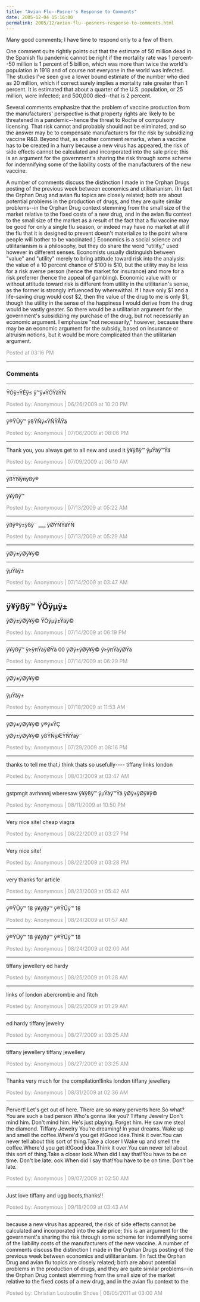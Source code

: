 ```yaml
---
title: "Avian Flu--Posner's Response to Comments"
date: 2005-12-04 15:16:00
permalink: 2005/12/avian-flu--posners-response-to-comments.html
---
```

Many good comments; I have time to respond only to a few of them.

One comment quite rightly points out that the estimate of 50 million dead in the Spanish flu pandemic cannot be right if the mortality rate was 1 percent--50 million is 1 percent of 5 billion, which was more than twice the world's population in 1918 and of course not everyone in the world was infected. The studies I've seen give a lower bound estimate of the number who died as 20 million, which if correct surely implies a mortality rate greater than 1 percent. It is estimated that about a quarter of the U.S. population, or 25 million, were infected; and 500,000 died--that is 2 percent.

Several comments emphasize that the problem of vaccine production from the manufacturers' perspective is that property rights are likely to be threatened in a pandemic--hence the threat to Roche of compulsory licensing. That risk cannot and probably should not be eliminated, and so the answer may be to compensate manufacturers for the risk by subsidizing vaccine R&D. Beyond that, as another comment remarks, when a vaccine has to be created in a hurry because a new virus has appeared, the risk of side effects cannot be calculated and incorporated into the sale price; this is an argument for the government's sharing the risk through some scheme for indemnifying some of the liability costs of the manufacturers of the new vaccine.

A number of comments discuss the distinction I made in the Orphan Drugs posting of the previous week between economics and utilitarianism. (In fact the Orphan Drug and avian flu topics are closely related; both are about potential problems  in the production of drugs, and they are quite similar problems--in the Orphan Drug context stemming from the small size of the market relative to the fixed costs of a new drug, and in the avian flu context to the small size of the market as a result of the fact that a flu vaccine may be good for only a single flu season, or indeed may have no market at all if the flu that it is designed to prevent doesn't materialize to the point where people will bother to be vaccinated.) Economics is a social science and utilitarianism is a philosophy, but they do share the word "utility," used however in different senses. Economists usually distinguish between "value" and "utility" merely to bring attitude toward risk into the analysis: the value of a 10 percent chance of $100 is $10, but the utility may be less for a risk averse person (hence the market for insurance) and more for a risk preferrer (hence the appeal of gambling). Economic value with or without attitude toward risk is different from utility in the utilitarian's sense, as the former is strongly influenced by wherewithal. If I have only $1 and a life-saving drug would cost $2, then the value of the drug to me is only $1, though the utility in the sense of the happiness I would derive from the drug would be vastly greater. So there would be a utilitarian argument for the government's subsidizing my purchase of the drug, but not necessarily an economic argument. I emphasize "not necessarily," however, because there may be an economic argument for the subsidy, based on insurance or altruism notions, but it would be more complicated than the utilitarian argument.

<span style="color:#999">Posted at 03:16 PM</span>

<!-- more -->

---

### Comments

---

ŸÖÿ±ŸÉÿ≤ ÿ™ÿ≠ŸÖŸäŸÑ

<span style="color:#999">Posted by: Anonymous | 06/26/2009 at 10:20 PM</span>

---

ÿ®ŸÜÿ™ ÿßŸÑÿ≤ŸÑŸÅŸä

<span style="color:#999">Posted by: Anonymous | 07/06/2009 at 08:06 PM</span>

---

Thank you, you always get to all new and used it 
ÿ¥ÿßÿ™ ÿµŸàÿ™Ÿä

<span style="color:#999">Posted by: Anonymous | 07/09/2009 at 06:10 AM</span>

---

ÿßŸÑÿπÿßÿ®
___
ÿ¥ÿßÿ™


<span style="color:#999">Posted by: Anonymous | 07/13/2009 at 05:22 AM</span>

---

ÿßÿ®ÿ±ÿßÿ¨
				___
				ÿØŸÑŸäŸÑ

<span style="color:#999">Posted by: Anonymous | 07/13/2009 at 05:29 AM</span>

---

ÿØÿ±ÿØÿ¥ÿ©
___
ÿµŸàÿ±

<span style="color:#999">Posted by: Anonymous | 07/14/2009 at 03:47 AM</span>

---

ÿ¥ÿßÿ™ ŸÖÿµÿ±
--
ÿØÿ±ÿØÿ¥ÿ© ŸÖÿµÿ±Ÿäÿ©

<span style="color:#999">Posted by: Anonymous | 07/14/2009 at 06:19 PM</span>

---

ÿ¥ÿßÿ™ ÿ≥ÿπŸàÿØŸä
00
ÿØÿ±ÿØÿ¥ÿ© ÿ≥ÿπŸàÿØŸä

<span style="color:#999">Posted by: Anonymous | 07/14/2009 at 06:29 PM</span>

---

ÿØÿ±ÿØÿ¥ÿ©
___
ÿµŸàÿ±

<span style="color:#999">Posted by: Anonymous | 07/18/2009 at 11:53 AM</span>

---

ÿØÿ±ÿØÿ¥ÿ© ÿ®ÿ±ŸÇ 


ÿØÿ±ÿØÿ¥ÿ© ÿßŸÑÿÆŸÑŸäÿ¨

<span style="color:#999">Posted by: Anonymous | 07/29/2009 at 08:16 PM</span>

---

thanks to tell me that,i think thats so usefully----
tiffany 
links london

<span style="color:#999">Posted by: Anonymous | 08/03/2009 at 03:47 AM</span>

---

gstpmgit avrhnnnj wberesaw
ÿ¥ÿßÿ™ ÿµŸàÿ™Ÿä
ÿØÿ±ÿØÿ¥ÿ© 

<span style="color:#999">Posted by: Anonymous | 08/11/2009 at 10:50 PM</span>

---

Very nice site! cheap viagra

<span style="color:#999">Posted by: Anonymous | 08/22/2009 at 03:27 PM</span>

---

Very nice site!

<span style="color:#999">Posted by: Anonymous | 08/22/2009 at 03:28 PM</span>

---

very thanks for article

<span style="color:#999">Posted by: Anonymous | 08/23/2009 at 05:42 AM</span>

---

ÿ®ŸÜÿ™ 18
ÿ¥ÿßÿ™ ÿ®ŸÜÿ™ 18

<span style="color:#999">Posted by: Anonymous | 08/24/2009 at 01:57 AM</span>

---

ÿ®ŸÜÿ™ 18
ÿ¥ÿßÿ™ ÿ®ŸÜÿ™ 18

<span style="color:#999">Posted by: Anonymous | 08/24/2009 at 02:00 AM</span>

---

tiffany jewellery
ed hardy

<span style="color:#999">Posted by: Anonymous | 08/25/2009 at 01:28 AM</span>

---

links of london
abercrombie and fitch

<span style="color:#999">Posted by: Anonymous | 08/25/2009 at 01:29 AM</span>

---

ed hardy
tiffany jewelry

<span style="color:#999">Posted by: Anonymous | 08/27/2009 at 03:25 AM</span>

---

tiffany jewellery
tiffany jewellery

<span style="color:#999">Posted by: Anonymous | 08/27/2009 at 03:25 AM</span>

---

Thanks very much for the compilation!links london
tiffany jewellery

<span style="color:#999">Posted by: Anonymous | 08/31/2009 at 02:36 AM</span>

---

Pervert! Let's get out of here. There are so many perverts here.So what? You are such a bad person Who's gonna like you? Tiffany Jewelry Don't mind him. Don't mind him. He's just playing. Forget him. He saw me steal the diamond. Tiffany Jewelry You're dreaming! In your dreams. Wake up and smell the coffee.Where'd you get it!Good idea.Think it over.You can never tell about this sort of thing.Take a closer l Wake up and smell the coffee.Where'd you get it!Good idea.Think it over.You can never tell about this sort of thing.Take a closer look.When did I say that!You have to be on time. Don't be late. ook.When did I say that!You have to be on time. Don't be late.

<span style="color:#999">Posted by: Anonymous | 09/07/2009 at 02:50 AM</span>

---

Just love tiffany  and ugg boots,thanks!!

<span style="color:#999">Posted by: Anonymous | 09/18/2009 at 03:43 AM</span>

---

because a new virus has appeared, the risk of side effects cannot be calculated and incorporated into the sale price; this is an argument for the government's sharing the risk through some scheme for indemnifying some of the liability costs of the manufacturers of the new vaccine. A number of comments discuss the distinction I made in the Orphan Drugs posting of the previous week between economics and utilitarianism. (In fact the Orphan Drug and avian flu topics are closely related; both are about potential problems in the production of drugs, and they are quite similar problems--in the Orphan Drug context stemming from the small size of the market relative to the fixed costs of a new drug, and in the avian flu context to the

<span style="color:#999">Posted by: Christian Louboutin Shoes  | 06/05/2011 at 03:00 AM</span>